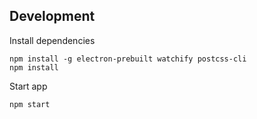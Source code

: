 ## Development

Install dependencies

```
npm install -g electron-prebuilt watchify postcss-cli
npm install
```

Start app

```
npm start
```
